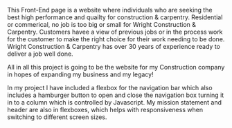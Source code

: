 This Front-End page is a website where individuals who are seeking the best high performance and quailty for construction & carpentry.
Residential or commerical, no job is too big or small for Wright Construction & Carpentry. Customers havee a view of previous jobs or in the process work for the customer to make
the right choice for their work needing to be done. Wright Construction & Carpentry has over 30 years of experience ready to deliver a job well done.

All in all this project is going to be the website for my Construction company in hopes of expanding my business and my legacy! 

In my project I have included a flexbox for the navigation bar  which also includes a hamburger button to open and close the navigation box turning it in to a column which is controlled by Javascript. My mission statement and header are also in flexboxes, which helps with responsiveness when switching to different screen sizes. 
